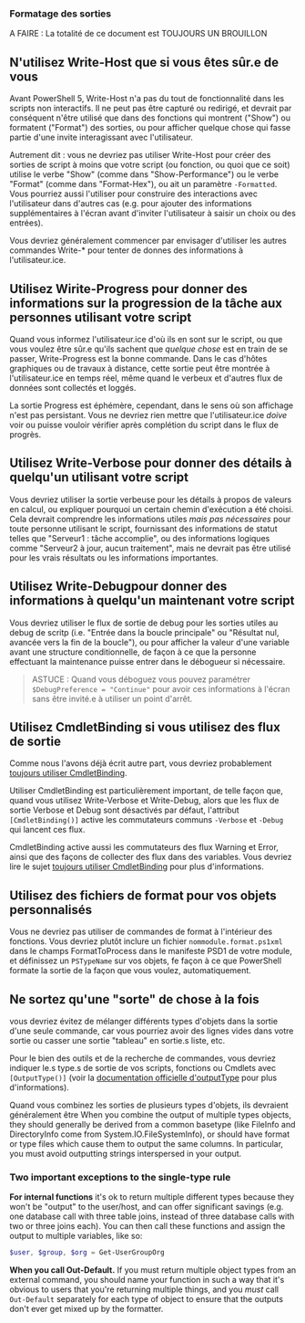 ### Formatage des sorties

A FAIRE : La totalité de ce document est TOUJOURS UN BROUILLON

## N'utilisez Write-Host que si vous êtes sûr.e de vous

Avant PowerShell 5, Write-Host n'a pas du tout de fonctionnalité dans les scripts non interactifs. Il ne peut pas être capturé ou redirigé, et devrait par conséquent n'être utilisé que dans des fonctions qui montrent ("Show") ou formatent ("Format") des sorties, ou pour afficher quelque chose qui fasse partie d'une invite interagissant avec l'utilisateur.

Autrement dit : vous ne devriez pas utiliser Write-Host pour créer des sorties de script à moins que votre script (ou fonction, ou quoi que ce soit) utilise le verbe "Show" (comme dans "Show-Performance") ou le verbe "Format" (comme dans "Format-Hex"), ou ait un paramètre `-Formatted`. Vous pourriez aussi l'utiliser pour construire des interactions avec l'utilisateur dans d'autres cas (e.g. pour ajouter des informations supplémentaires à l'écran avant d'inviter l'utilisateur à saisir un choix ou des entrées).

Vous devriez généralement commencer par envisager d'utiliser les autres commandes Write-* pour tenter de donnes des informations à l'utilisateur.ice.

## Utilisez Wirite-Progress pour donner des informations sur la progression de la tâche aux personnes utilisant votre script

Quand vous informez l'utilisateur.ice d'où ils en sont sur le script, ou que vous voulez être sûr.e qu'ils sachent que _quelque chose_ est en train de se passer, Write-Progress est la bonne commande. Dans le cas d'hôtes graphiques ou de travaux à distance, cette sortie peut être montrée à l'utilisateur.ice en temps réel, même quand le verbeux et d'autres flux de données sont collectés et loggés.

La sortie Progress est éphémère, cependant, dans le sens où son affichage n'est pas persistant. Vous ne devriez rien mettre que l'utilisateur.ice _doive_ voir ou puisse vouloir vérifier après complétion du script dans le flux de progrès.

## Utilisez Write-Verbose pour donner des détails à quelqu'un utilisant votre script

Vous devriez utiliser la sortie verbeuse pour les détails à propos de valeurs en calcul, ou expliquer pourquoi un certain chemin d'exécution a été choisi. Cela devrait comprendre les informations utiles _mais pas nécessaires_ pour toute personne utilisant le script, fournissant des informations de statut telles que "Serveur1 : tâche accomplie", ou des informations logiques comme "Serveur2 à jour, aucun traitement", mais ne devrait pas être utilisé pour les vrais résultats ou les informations importantes.

## Utilisez Write-Debugpour donner des informations à quelqu'un maintenant votre script

Vous devriez utiliser le flux de sortie de debug pour les sorties utiles au debug de scritp (i.e. "Entrée dans la boucle principale" ou "Résultat nul, avancée vers la fin de la boucle"), ou pour afficher la valeur d'une variable avant une structure conditionnelle, de façon à ce que la personne effectuant la maintenance puisse entrer dans le débogueur si nécessaire.

> ASTUCE : Quand vous déboguez vous pouvez paramétrer `$DebugPreference = "Continue"` pour avoir ces informations à l'écran sans être invité.e à utiliser un point d'arrêt.

## Utilisez CmdletBinding si vous utilisez des flux de sortie

Comme nous l'avons déjà écrit autre part, vous devriez probablement [toujours utiliser CmdletBinding](../Style-Guide/Code-Layout-and-Formatting.md#always-start-with-cmdletbinding).

Utiliser CmdletBinding est particulièrement important, de telle façon que, quand vous utilisez Write-Verbose et Write-Debug, alors que les flux de sortie Verbose et Debug sont désactivés par défaut, l'attribut `[CmdletBinding()]` active les commutateurs communs `-Verbose` et `-Debug` qui lancent ces flux.

CmdletBinding active aussi les commutateurs des flux Warning et Error, ainsi que des façons de collecter des flux dans des variables. Vous devriez lire le sujet [toujours utiliser CmdletBinding](../Style-Guide/Code-Layout-and-Formatting.md#always-start-with-cmdletbinding) pour plus d'informations.

## Utilisez des fichiers de format pour vos objets personnalisés

Vous ne devriez pas utiliser de commandes de format à l'intérieur des fonctions. Vous devriez plutôt inclure un fichier `nommodule.format.ps1xml` dans le champs FormatToProcess dans le manifeste PSD1 de votre module, et définissez un `PSTypeName` sur vos objets, fe façon à ce que PowerShell formate la sortie de la façon que vous voulez, automatiquement.

## Ne sortez qu'une "sorte" de chose à la fois

vous devriez évitez de mélanger différents types d'objets dans la sortie d'une seule commande, car vous pourriez avoir des lignes vides dans votre sortie ou casser une sortie "tableau" en sortie.s liste, etc.

Pour le bien des outils et de la recherche de commandes, vous devriez indiquer le.s type.s de sortie de vos scripts, fonctions ou Cmdlets avec `[OutputType()]` (voir la [documentation officielle d'outputType](https://docs.microsoft.com/fr-fr/powershell/module/microsoft.powershell.core/about/about_functions_outputtypeattribute) pour plus d'informations).

Quand vous combinez les sorties de plusieurs types d'objets, ils devraient généralement être
When you combine the output of multiple types objects, they should generally be derived from a common basetype (like FileInfo and DirectoryInfo come from System.IO.FileSystemInfo), or should have format or type files which cause them to output the same columns. In particular, you must avoid outputting strings interspersed in your output.

### Two important exceptions to the single-type rule

**For internal functions** it's ok to return multiple different types because they won't be "output" to the user/host, and can offer significant savings (e.g. one database call with three table joins, instead of three database calls with two or three joins each).  You can then call these functions and assign the output to multiple variables, like so:

```PowerShell
$user, $group, $org = Get-UserGroupOrg
```

**When you call Out-Default.** If you must return multiple object types from an external command, you should name your function in such a way that it's obvious to users that you're returning multiple things, and you _must_ call `Out-Default` separately for each type of object to ensure that the outputs don't ever get mixed up by the formatter.
